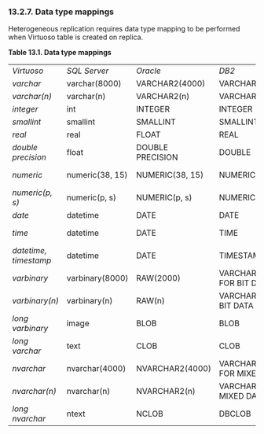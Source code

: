 <div>

<div>

<div>

<div>

### 13.2.7. Data type mappings

</div>

</div>

</div>

Heterogeneous replication requires data type mapping to be performed
when Virtuoso table is created on replica.

<div>

**Table 13.1. Data type mappings**

<div>

|                                                     |                                            |                                        |                                     |                                          |
|-----------------------------------------------------|--------------------------------------------|----------------------------------------|-------------------------------------|------------------------------------------|
| <span class="emphasis">*Virtuoso*</span>            | <span class="emphasis">*SQL Server*</span> | <span class="emphasis">*Oracle*</span> | <span class="emphasis">*DB2*</span> | <span class="emphasis">*Informix*</span> |
| <span class="emphasis">*varchar*</span>             | varchar(8000)                              | VARCHAR2(4000)                         | VARCHAR(32000)                      | VARCHAR(254)                             |
| <span class="emphasis">*varchar(n)*</span>          | varchar(n)                                 | VARCHAR2(n)                            | VARCHAR(n)                          | VARCHAR(n)                               |
| <span class="emphasis">*integer*</span>             | int                                        | INTEGER                                | INTEGER                             | INTEGER                                  |
| <span class="emphasis">*smallint*</span>            | smallint                                   | SMALLINT                               | SMALLINT                            | SMALLINT                                 |
| <span class="emphasis">*real*</span>                | real                                       | FLOAT                                  | REAL                                | SMALLFLOAT                               |
| <span class="emphasis">*double precision*</span>    | float                                      | DOUBLE PRECISION                       | DOUBLE                              | FLOAT                                    |
| <span class="emphasis">*numeric*</span>             | numeric(38, 15)                            | NUMERIC(38, 15)                        | NUMERIC(32, 15)                     | DECIMAL(31, 15)                          |
| <span class="emphasis">*numeric(p, s)*</span>       | numeric(p, s)                              | NUMERIC(p, s)                          | NUMERIC(p, s)                       | DECIMAL(p, s)                            |
| <span class="emphasis">*date*</span>                | datetime                                   | DATE                                   | DATE                                | DATE                                     |
| <span class="emphasis">*time*</span>                | datetime                                   | DATE                                   | TIME                                | DATETIME HOUR TO SECOND                  |
| <span class="emphasis">*datetime, timestamp*</span> | datetime                                   | DATE                                   | TIMESTAMP                           | DATETIME YEAR TO FRACTION(5)             |
| <span class="emphasis">*varbinary*</span>           | varbinary(8000)                            | RAW(2000)                              | VARCHAR(32000) FOR BIT DATA         | BYTE                                     |
| <span class="emphasis">*varbinary(n)*</span>        | varbinary(n)                               | RAW(n)                                 | VARCHAR(n) FOR BIT DATA             | BYTE                                     |
| <span class="emphasis">*long varbinary*</span>      | image                                      | BLOB                                   | BLOB                                | BYTE                                     |
| <span class="emphasis">*long varchar*</span>        | text                                       | CLOB                                   | CLOB                                | TEXT                                     |
| <span class="emphasis">*nvarchar*</span>            | nvarchar(4000)                             | NVARCHAR2(4000)                        | VARCHAR(32000) FOR MIXED DATA       | NVARCHAR(254)                            |
| <span class="emphasis">*nvarchar(n)*</span>         | nvarchar(n)                                | NVARCHAR2(n)                           | VARCHAR(n) FOR MIXED DATA           | NVARCHAR(n)                              |
| <span class="emphasis">*long nvarchar*</span>       | ntext                                      | NCLOB                                  | DBCLOB                              | TEXT                                     |

</div>

</div>

  

</div>
